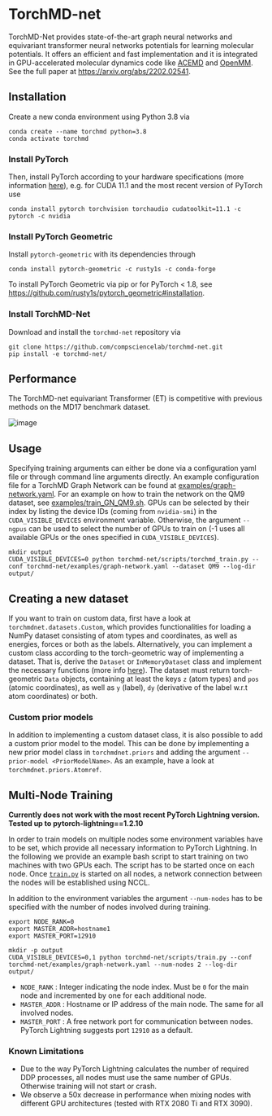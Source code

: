 # TorchMD-net

TorchMD-Net provides state-of-the-art graph neural networks and equivariant transformer neural networks potentials for learning molecular potentials. It offers an efficient and fast implementation and it is integrated in GPU-accelerated molecular dynamics code like [ACEMD](https://www.acellera.com/products/molecular-dynamics-software-gpu-acemd/) and [OpenMM](https://www.openmm.org). See the full paper at https://arxiv.org/abs/2202.02541.

## Installation
Create a new conda environment using Python 3.8 via
```
conda create --name torchmd python=3.8
conda activate torchmd
```

### Install PyTorch
Then, install PyTorch according to your hardware specifications (more information [here](https://pytorch.org/get-started/locally/#start-locally)), e.g. for CUDA 11.1 and the most recent version of PyTorch use
```
conda install pytorch torchvision torchaudio cudatoolkit=11.1 -c pytorch -c nvidia
```
### Install PyTorch Geometric
Install `pytorch-geometric` with its dependencies through
```
conda install pytorch-geometric -c rusty1s -c conda-forge
```
To install PyTorch Geometric via pip or for PyTorch < 1.8, see https://github.com/rusty1s/pytorch_geometric#installation.

### Install TorchMD-Net
Download and install the `torchmd-net` repository via
```
git clone https://github.com/compsciencelab/torchmd-net.git
pip install -e torchmd-net/
```

## Performance
The TorchMD-net equivariant Transformer (ET) is competitive with previous methods on the MD17 benchmark dataset.


![image](https://user-images.githubusercontent.com/36135990/146565069-a3c03827-5ee2-44b0-89b0-9e02e129b6df.png)


## Usage
Specifying training arguments can either be done via a configuration yaml file or through command line arguments directly. An example configuration file for a TorchMD Graph Network can be found at [examples/graph-network.yaml](https://github.com/compsciencelab/torchmd-net/blob/main/examples/graph-network.yaml). For an example on how to train the network on the QM9 dataset, see [examples/train_GN_QM9.sh](https://github.com/compsciencelab/torchmd-net/blob/main/examples/train_GN_QM9.sh). GPUs can be selected by their index by listing the device IDs (coming from `nvidia-smi`) in the `CUDA_VISIBLE_DEVICES` environment variable. Otherwise, the argument `--ngpus` can be used to select the number of GPUs to train on (-1 uses all available GPUs or the ones specified in `CUDA_VISIBLE_DEVICES`).
```
mkdir output
CUDA_VISIBLE_DEVICES=0 python torchmd-net/scripts/torchmd_train.py --conf torchmd-net/examples/graph-network.yaml --dataset QM9 --log-dir output/
```

## Creating a new dataset
If you want to train on custom data, first have a look at `torchmdnet.datasets.Custom`, which provides functionalities for 
loading a NumPy dataset consisting of atom types and coordinates, as well as energies, forces or both as the labels.
Alternatively, you can implement a custom class according to the torch-geometric way of implementing a dataset. That is, 
derive the `Dataset` or `InMemoryDataset` class and implement the necessary functions (more info [here](https://pytorch-geometric.readthedocs.io/en/latest/notes/create_dataset.html#creating-your-own-datasets)). The dataset must return torch-geometric `Data` 
objects, containing at least the keys `z` (atom types) and `pos` (atomic coordinates), as well as `y` (label), `dy` (derivative of the label w.r.t atom coordinates) or both.

### Custom prior models
In addition to implementing a custom dataset class, it is also possible to add a custom prior model to the model. This can be
done by implementing a new prior model class in `torchmdnet.priors` and adding the argument `--prior-model <PriorModelName>`.
As an example, have a look at `torchmdnet.priors.Atomref`.

## Multi-Node Training
__Currently does not work with the most recent PyTorch Lightning version. Tested up to pytorch-lightning==1.2.10__

In order to train models on multiple nodes some environment variables have to be set, which provide all necessary information to PyTorch Lightning. In the following we provide an example bash script to start training on two machines with two GPUs each. The script has to be started once on each node. Once [`train.py`](https://github.com/compsciencelab/torchmd-net/blob/main/scripts/train.py) is started on all nodes, a network connection between the nodes will be established using NCCL.

In addition to the environment variables the argument `--num-nodes` has to be specified with the number of nodes involved during training.

```
export NODE_RANK=0
export MASTER_ADDR=hostname1
export MASTER_PORT=12910

mkdir -p output
CUDA_VISIBLE_DEVICES=0,1 python torchmd-net/scripts/train.py --conf torchmd-net/examples/graph-network.yaml --num-nodes 2 --log-dir output/
```

- `NODE_RANK` : Integer indicating the node index. Must be `0` for the main node and incremented by one for each additional node.
- `MASTER_ADDR` : Hostname or IP address of the main node. The same for all involved nodes.
- `MASTER_PORT` : A free network port for communication between nodes. PyTorch Lightning suggests port `12910` as a default.

### Known Limitations
- Due to the way PyTorch Lightning calculates the number of required DDP processes, all nodes must use the same number of GPUs. Otherwise training will not start or crash.
- We observe a 50x decrease in performance when mixing nodes with different GPU architectures (tested with RTX 2080 Ti and RTX 3090).
